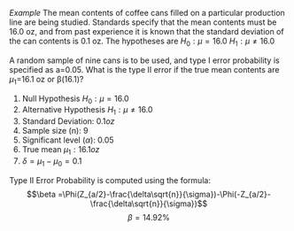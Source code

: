 *Example*
The mean contents of coffee cans filled on a particular production line are being studied. Standards specify that the mean contents must be 16.0 oz, and from past experience it is known that the standard deviation of the can contents is 0.1 oz. The hypotheses are
$H_0: \mu = 16.0$
$H_1: \mu \ne 16.0$ 

A random sample of nine cans is to be used, and type I error probability is specified as a=0.05. What is the type II error if the true mean contents are $µ_1$=16.1 oz or β(16.1)?

1. Null Hypothesis $H_0:\mu=16.0$
2. Alternative Hypothesis $H_1: \mu \ne 16.0$
3. Standard Deviation: $0.1oz$
4. Sample size (n): 9
5. Significant level ($\alpha$): 0.05
6. True mean $\mu_1: 16.1oz$
7. $\delta = \mu_1-\mu_0=0.1$

Type II Error Probability is computed using the formula: $$\beta =\Phi(Z_{a/2}-\frac{\delta\sqrt{n}}{\sigma})-\Phi(-Z_{a/2}-\frac{\delta\sqrt{n}}{\sigma})$$
$$\beta=14.92\%$$